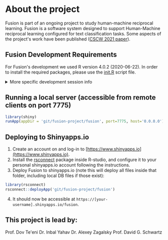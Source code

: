 # About the project

Fusion is part of an ongoing project to study human-machine reciprocal learning. Fusion is a software system designed to support Human-Machine reciprocal learning configured for text classification tasks. Some aspects of the project's work have been published ([CSCW 2021 paper](https://doi.org/10.1145/3479587)).


## Fusion Development Requirements

For Fusion's development we used R version 4.0.2 (2020-06-22).
In order to install the required packages, please use the [init.R](fusion/init.R) script file.

<details><summary>More specific development session info</summary>
<p>

R version 4.0.2 (2020-06-22)
Platform: x86_64-pc-linux-gnu (64-bit)
Running under: Ubuntu 20.10

attached base packages:
[1] grid      stats     graphics  grDevices utils     datasets  methods   base     

other attached packages:
 [1] shinydashboardPlus_0.7.5 shinyWidgets_0.5.4       shinydashboard_0.7.1     openxlsx_4.2.3          
 [5] httr_1.4.2               jsonlite_1.7.2           d3Tree_0.2.2             shinyPagerUI_0.2.0      
 [9] tidytext_0.3.0           highcharter_0.8.2        vip_0.3.2                ggthemes_4.2.0          
[13] pool_0.1.5               odbc_1.3.0               htmlTable_2.1.0          compareDF_2.3.1         
[17] DT_0.17                  forcats_0.5.0            stringr_1.4.0            dplyr_1.0.2             
[21] purrr_0.3.4              readr_1.4.0              tidyr_1.1.2              tibble_3.0.4            
[25] tidyverse_1.3.0          rsample_0.0.8            caTools_1.18.0           wesanderson_0.3.6       
[29] anytime_0.3.9            waffle_0.7.0             e1071_1.7-4              DMwR_0.4.1              
[33] AUC_0.3.0                caret_6.0-86             ggplot2_3.3.3            lattice_0.20-41         
[37] glmnet_4.0-2             Matrix_1.2-18            lsa_0.73.2               text2vec_0.6            
[41] SnowballC_0.7.0          tm_0.7-8                 NLP_0.2-1                qdap_2.4.3              
[45] RColorBrewer_1.1-2       qdapTools_1.3.5          qdapRegex_0.7.2          qdapDictionaries_1.0.7  
[49] config_0.3.1             shiny_1.5.0             

</p>
</details>


## Running a local server (accessible from remote clients on port 7775)
```R
library(shiny)
runApp(appDir = 'git/fusion-project/fusion', port=7775, host='0.0.0.0')
```

## Deploying to Shinyapps.io

1. Create an account on and log-in to [https://www.shinyapps.io](https://www.shinyapps.io).
2. Install the [rsconnect](https://cran.r-project.org/web/packages/rsconnect/index.html) package inside R-studio, and configure it to your personal shinyapps.io account following the instructions. 
3. Deploy Fusion to shinyapps.io (note this will deploy all files inside that folder, including local DB files if those exist):
```R
library(rsconnect)
rsconnect::deployApp('git/fusion-project/fusion')
```
4. It should now be accessible at `https://[your-username].shinyapps.io/fusion`.

## This project is lead by:
Prof. Dov Te'eni 
Dr. Inbal Yahav
Dr. Alexey Zagalsky
Prof. David G. Schwartz
